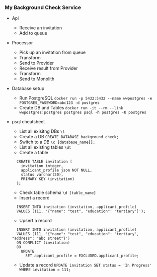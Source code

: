 ### My Background Check Service
- Api
  - Receive an invitation
  - Add to queue
- Processor
  - Pick up an invitation from queue
  - Transform
  - Send to Provider
  - Receive result from Provider
  - Transform
  - Send to Monolith
  
- Database setup
  - Run PostgreSQL `docker run -p 5432:5432 --name wwpostgres -e POSTGRES_PASSWORD=abc123 -d postgres`
  - Create DB and Tables
  `docker run -it --rm --link wwpostgres:postgres postgres psql -h postgres -U postgres`

- psql cheatsheet
  - List all exisitng DBs `\l`
  - Create a DB `CREATE DATABASE background_check;`
  - Switch to a DB `\c [database_name]];`
  - List all existing tables `\dt`
  - Create a table 
  ```
    CREATE TABLE invitation (
      invitation integer,
      applicant_profile json NOT NULL,
      status varchar(20),
      PRIMARY KEY (invitation)
    );
  ```
  - Check table schema `\d [table_name]`
  - Insert a record
  ```
    INSERT INTO invitation (invitation, applicant_profile)
    VALUES (111, '{"name": "test", "education": "tertiary"}');
  ```
  - Upsert a record
  ```
    INSERT INTO invitation (invitation, applicant_profile)
    VALUES (111, '{"name": "test", "education": "tertiary", "address": "abc street"}')
    ON CONFLICT (invitation)
    DO
      UPDATE
        SET applicant_profile = EXCLUDED.applicant_profile;
  ```
  - Update a record
    `UPDATE invitation SET status = 'In Progress' WHERE invitation = 111;`
  